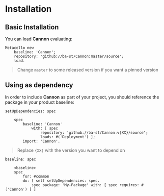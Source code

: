 # Installation

## Basic Installation

You can load **Cannon** evaluating:
```smalltalk
Metacello new
	baseline: 'Cannon';
	repository: 'github://ba-st/Cannon:master/source';
	load.
```
>  Change `master` to some released version if you want a pinned version

## Using as dependency

In order to include **Cannon** as part of your project, you should reference the package in your product baseline:

```smalltalk
setUpDependencies: spec

	spec
		baseline: 'Cannon'
			with: [ spec
				repository: 'github://ba-st/Cannon:v{XX}/source';
				loads: #('Deployment') ];
		import: 'Cannon'.
```
> Replace `{XX}` with the version you want to depend on

```smalltalk
baseline: spec

	<baseline>
	spec
		for: #common
		do: [ self setUpDependencies: spec.
			spec package: 'My-Package' with: [ spec requires: #('Cannon') ] ]
```
